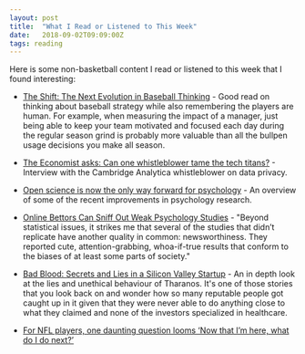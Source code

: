 ```yaml
---
layout: post
title:  "What I Read or Listened to This Week"
date:   2018-09-02T09:09:00Z
tags: reading
---
```

Here is some non-basketball content I read or listened to this week that I found interesting:


* [The Shift: The Next Evolution in Baseball Thinking](https://www.amazon.com/Shift-Next-Evolution-Baseball-Thinking/dp/1629375446/) - Good read on thinking about baseball strategy while also remembering the players are human. For example, when measuring the impact of a manager, just being able to keep your team motivated and focused each day during the regular season grind is probably more valuable than all the bullpen usage decisions you make all season.

* [The Economist asks: Can one whistleblower tame the tech titans?](https://www.acast.com/theeconomistasks/theeconomistasks-canonewhistleblowertamethetechtitans-) - Interview with the Cambridge Analytica whistleblower on data privacy.

* [Open science is now the only way forward for psychology](https://www.theguardian.com/science/head-quarters/2018/aug/23/open-science-is-now-the-only-way-forward-for-psychology) - An overview of some of the recent improvements in psychology research.

* [Online Bettors Can Sniff Out Weak Psychology Studies](https://www.theatlantic.com/science/archive/2018/08/scientists-can-collectively-sense-which-psychology-studies-are-weak/568630/) - "Beyond statistical issues, it strikes me that several of the studies that didn’t replicate have another quality in common: newsworthiness. They reported cute, attention-grabbing, whoa-if-true results that conform to the biases of at least some parts of society."

* [Bad Blood: Secrets and Lies in a Silicon Valley Startup](https://www.amazon.com/Bad-Blood-Secrets-Silicon-Startup/dp/152473165X/) - An in depth look at the lies and unethical behaviour of Tharanos. It's one of those stories that you look back on and wonder how so many reputable people got caught up in it given that they were never able to do anything close to what they claimed and none of the investors specialized in healthcare.

* [For NFL players, one daunting question looms ‘Now that I’m here, what do I do next?’](https://theundefeated.com/features/former-nfl-player-domonique-foxworth-big-questions-after-end-of-career/)
